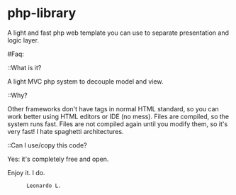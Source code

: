 # php-library
A light and fast php web template you can use to separate presentation and logic layer. 


#Faq:

::What is it? 

 A light MVC php system to decouple model and view. 
 
::Why? 

Other frameworks don't have tags in <ABCD> normal HTML standard, so you can work better using HTML editors or IDE (no mess). 
 Files are compiled, so the system runs fast. Files are not compiled again until you modify them, so it's very fast!
 I hate spaghetti architectures.

::Can I use/copy this code?

Yes: it's completely free and open. 


Enjoy it. I do.

          Leonardo L.
          
          
          
          
